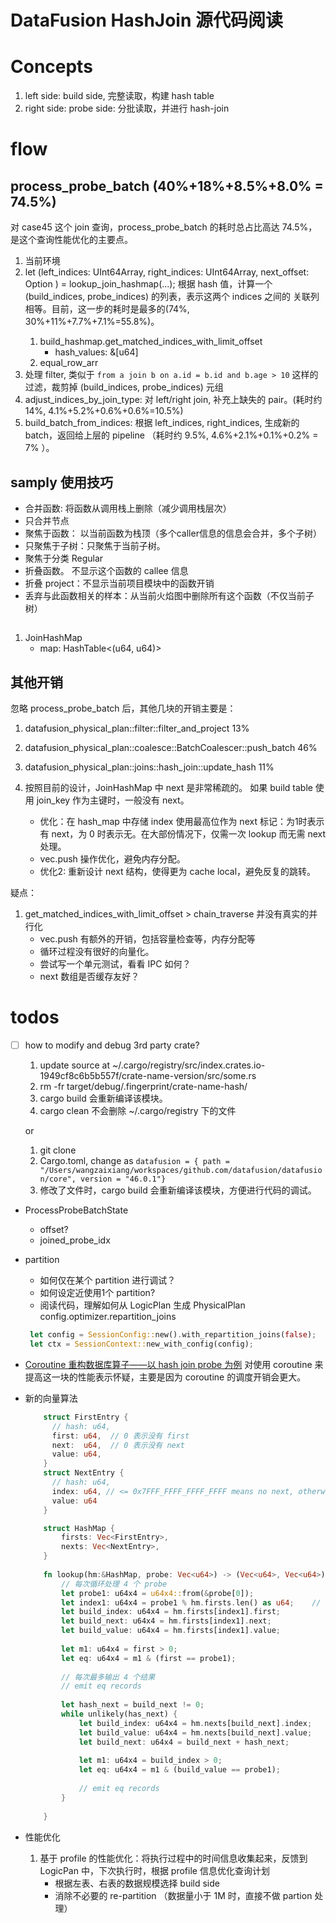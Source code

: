 # DataFusion HashJoin 源代码阅读

# Concepts
1. left side: build side, 完整读取，构建 hash table
2. right side: probe side: 分批读取，并进行 hash-join

# flow

## process_probe_batch (40%+18%+8.5%+8.0% = 74.5%)
对 case45 这个 join 查询，process_probe_batch 的耗时总占比高达 74.5%，是这个查询性能优化的主要点。

1. 当前环境
2. let (left_indices: UInt64Array, right_indices: UInt64Array, next_offset: Option<JoinHashMapOffset> ) = lookup_join_hashmap(...);
   根据 hash 值，计算一个 (build_indices, probe_indices) 的列表，表示这两个 indices 之间的 关联列 相等。目前，这一步的耗时是最多的(74%, 30%+11%+7.7%+7.1%=55.8%)。
   1. build_hashmap.get_matched_indices_with_limit_offset
      - hash_values: &[u64]
   2. equal_row_arr
3. 处理 filter, 类似于 `from a join b on a.id = b.id and b.age > 10` 这样的过滤，裁剪掉 (build_indices, probe_indices) 元组
4. adjust_indices_by_join_type: 对 left/right join, 补充上缺失的 pair。(耗时约 14%, 4.1%+5.2%+0.6%+0.6%=10.5%)
5. build_batch_from_indices: 根据 left_indices, right_indices, 生成新的 batch，返回给上层的 pipeline （耗时约 9.5%, 4.6%+2.1%+0.1%+0.2% = 7% ）。

## samply 使用技巧
- 合并函数: 将函数从调用栈上删除（减少调用栈层次）
- 只合并节点
- 聚焦于函数： 以当前函数为栈顶（多个caller信息的信息会合并，多个子树）
- 只聚焦于子树：只聚焦于当前子树。
- 聚焦于分类 Regular
- 折叠函数。 不显示这个函数的 callee 信息 
- 折叠 project：不显示当前项目模块中的函数开销
- 丢弃与此函数相关的样本：从当前火焰图中删除所有这个函数（不仅当前子树）

##
1. JoinHashMap
   - map: HashTable<(u64, u64)>
## 其他开销
忽略 process_probe_batch 后，其他几块的开销主要是：
1. datafusion_physical_plan::filter::filter_and_project 13%
2. datafusion_physical_plan::coalesce::BatchCoalescer::push_batch 46%
3. datafusion_physical_plan::joins::hash_join::update_hash 11%

1. 按照目前的设计，JoinHashMap 中 next 是非常稀疏的。 如果 build table 使用 join_key 作为主键时，一般没有 next。
   - 优化：在 hash_map 中存储 index 使用最高位作为 next 标记：为1时表示有 next，为 0 时表示无。在大部份情况下，仅需一次 lookup 而无需 next 处理。
   - vec.push 操作优化，避免内存分配。
   - 优化2: 重新设计 next 结构，使得更为 cache local，避免反复的跳转。

疑点：
1. get_matched_indices_with_limit_offset > chain_traverse 并没有真实的并行化
   - vec.push 有额外的开销，包括容量检查等，内存分配等
   - 循环过程没有很好的向量化。
   - 尝试写一个单元测试，看看 IPC 如何？
   - next 数组是否缓存友好？


# todos
-[ ] how to modify and debug 3rd party crate?
    1. update source at ~/.cargo/registry/src/index.crates.io-1949cf8c6b5b557f/crate-name-version/src/some.rs
    2. rm -fr target/debug/.fingerprint/crate-name-hash/
    3. cargo build 会重新编译该模块。 
    4. cargo clean 不会删除 ~/.cargo/registry 下的文件

    or
    1. git clone 
    2. Cargo.toml, change as `datafusion = { path = "/Users/wangzaixiang/workspaces/github.com/datafusion/datafusion/core", version = "46.0.1"}`
    3. 修改了文件时，cargo build 会重新编译该模块，方便进行代码的调试。

- ProcessProbeBatchState
    - offset?
    - joined_probe_idx
- partition
    - 如何仅在某个 partition 进行调试？
    - 如何设定近使用1个 partition?
    - 阅读代码，理解如何从 LogicPlan 生成 PhysicalPlan
    config.optimizer.repartition_joins
    ```rust
     let config = SessionConfig::new().with_repartition_joins(false);
     let ctx = SessionContext::new_with_config(config);
    ```
- [Coroutine 重构数据库算子——以 hash join probe 为例](https://zhuanlan.zhihu.com/p/666465496?utm_medium=social&utm_psn=1897664392729982364&utm_source=ZHShareTargetIDMore)
  对使用 coroutine 来提高这一块的性能表示怀疑，主要是因为 coroutine 的调度开销会更大。
  
- 新的向量算法
  ```rust
      struct FirstEntry {
        // hash: u64,
        first: u64,  // 0 表示没有 first
        next:  u64,  // 0 表示没有 next
        value: u64,
      }
      struct NextEntry {
        // hash: u64,
        index: u64, // <= 0x7FFF_FFFF_FFFF_FFFF means no next, otherwise next
        value: u64
      }
  
      struct HashMap {
          firsts: Vec<FirstEntry>,
          nexts: Vec<NextEntry>,
      }
        
      fn lookup(hm:&HashMap, probe: Vec<u64>) -> (Vec<u64>, Vec<u64>) {
          // 每次循环处理 4 个 probe
          let probe1: u64x4 = u64x4::from(&probe[0]);
          let index1: u64x4 = probe1 % hm.firsts.len() as u64;    // 1 次随机访问
          let build_index: u64x4 = hm.firsts[index1].first;
          let build_next: u64x4 = hm.firsts[index1].next;
          let build_value: u64x4 = hm.firsts[index1].value;
            
          let m1: u64x4 = first > 0;
          let eq: u64x4 = m1 & (first == probe1);
            
          // 每次最多输出 4 个结果
          // emit eq records
            
          let hash_next = build_next != 0;
          while unlikely(has_next) {
              let build_index: u64x4 = hm.nexts[build_next].index;
              let build_value: u64x4 = hm.nexts[build_next].value;
              let build_next: u64x4 = build_next + hash_next;
                
              let m1: u64x4 = build_index > 0;
              let eq: u64x4 = m1 & (build_value == probe1);
    
              // emit eq records
          }
    
      }
  
  ```
  
- 性能优化
  1. 基于 profile 的性能优化：将执行过程中的时间信息收集起来，反馈到 LogicPan 中，下次执行时，根据 profile 信息优化查询计划
     - 根据左表、右表的数据规模选择 build side
     - 消除不必要的 re-partition （数据量小于 1M 时，直接不做 partion 处理）
 